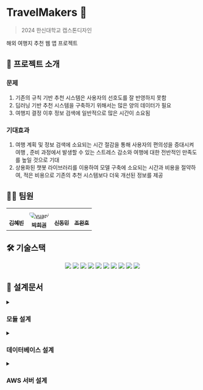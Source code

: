 # TravelMakers 🛫
> 2024 한신대학교 캡스톤디자인

해외 여행지 추천 웹 앱 프로젝트

## 📝 프로젝트 소개
### 문제
1. 기존의 규칙 기반 추천 시스템은 사용자의 선호도를 잘 반영하지 못함
2. 딥러닝 기반 추천 시스템을 구축하기 위해서는 많은 양의 데이터가 필요
3. 여행지 결정 이후 정보 검색에 일반적으로 많은 시간이 소요됨

### 기대효과
1. 여행 계획 및 정보 검색에 소요되는 시간 절감을 통해 사용자의 편의성을 증대시켜 여행 , 준비 과정에서 발생할 수 있는 스트레스 감소와 여행에 대한
전반적인 만족도를 높일 것으로 기대
2. 상용화된 챗봇 라이브러리를 이용하여 모델 구축에 소요되는 시간과 비용을 절약하여, 적은 비용으로 기존의 추천 시스템보다 더욱 개선된 정보를 제공


## 🧑‍💻	 팀원
<table align="center">
  <tr>
    <td align="center" style="word-wrap: break-word; width: 150.0; height: 150.0">
      <a href=https://github.com/>
        <img src=https://avatars.githubusercontent.com/u/25703569?v=4 width="100;"  style="border-radius:50%;align-items:center;justify-content:center;overflow:hidden;padding-top:10px" alt=""/>
        <br />
        <sub style="font-size:14px"><b>김혜빈</b></sub>
      </a>
    </td>
    <td align="center" style="word-wrap: break-word; width: 150.0; height: 150.0">
      <a href=https://github.com/yuapi>
        <img src=https://avatars.githubusercontent.com/u/25703569?v=4 width="100;"  style="border-radius:50%;align-items:center;justify-content:center;overflow:hidden;padding-top:10px" alt="yuapi"/>
        <br />
        <sub style="font-size:14px"><b>박희권</b></sub>
      </a>
    </td>
    <td align="center" style="word-wrap: break-word; width: 150.0; height: 150.0">
      <a href=https://github.com/>
        <img src=https://avatars.githubusercontent.com/u/25703569?v=4 width="100;"  style="border-radius:50%;align-items:center;justify-content:center;overflow:hidden;padding-top:10px" alt=""/>
        <br />
        <sub style="font-size:14px"><b>신동민</b></sub>
      </a>
    </td>
    <td align="center" style="word-wrap: break-word; width: 150.0; height: 150.0">
      <a href=https://github.com/>
        <img src=https://avatars.githubusercontent.com/u/25703569?v=4 width="100;"  style="border-radius:50%;align-items:center;justify-content:center;overflow:hidden;padding-top:10px" alt=""/>
        <br />
        <sub style="font-size:14px"><b>조완호</b></sub>
      </a>
    </td>
  </tr>
</table>

## 🛠 기술스택
<div align="center">
  <img src="https://img.shields.io/badge/react-%2320232a.svg?style=for-the-badge&logo=react&logoColor=%2361DAFB">
  <img src="https://img.shields.io/badge/react_native-%2320232a.svg?style=for-the-badge&logo=react&logoColor=%2361DAFB">
  <img src="https://img.shields.io/badge/AWS-%23FF9900.svg?style=for-the-badge&logo=amazon-aws&logoColor=white">
  <img src="https://img.shields.io/badge/mysql-4479A1.svg?style=for-the-badge&logo=mysql&logoColor=white">
  <img src="https://img.shields.io/badge/GoogleCloud-%234285F4.svg?style=for-the-badge&logo=google-cloud&logoColor=white">
  <img src="https://img.shields.io/badge/firebase-%23039BE5.svg?style=for-the-badge&logo=firebase">
  <img src="https://img.shields.io/badge/node.js-6DA55F?style=for-the-badge&logo=node.js&logoColor=white">
  <img src="https://img.shields.io/badge/typescript-%23007ACC.svg?style=for-the-badge&logo=typescript&logoColor=white">
  <img src="https://img.shields.io/badge/html5-%23E34F26.svg?style=for-the-badge&logo=html5&logoColor=white">
  <img src="https://img.shields.io/badge/css3-%231572B6.svg?style=for-the-badge&logo=css3&logoColor=white">
</div>

## 📐 설계문서
<details>
  <summary><h3>모듈 설계</h3></summary>
  <img src="https://github.com/yuapi/TravelMakers/blob/main/assets/doc/ComponentDiagram.png">
</details>
<details>
  <summary><h3>데이터베이스 설계</h3></summary>
  <img src="https://github.com/yuapi/TravelMakers/blob/main/assets/doc/ERDiagram.png">
</details>
<details>
  <summary><h3>AWS 서버 설계</h3></summary>
  <img src="https://github.com/yuapi/TravelMakers/blob/main/assets/doc/AWSDiagram.png">
</details>
